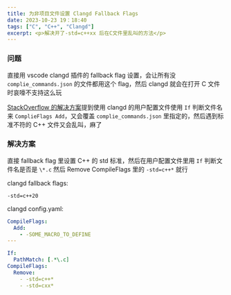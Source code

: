 ```yaml
---
title: 为非项目文件设置 Clangd Fallback Flags
date: 2023-10-23 19：18:40
tags: ["C", "C++", "Clangd"]
excerpt: <p>解决开了-std=c++xx 后在C文件里乱叫的方法</p>
---
```


### 问题
直接用 vscode clangd 插件的 fallback flag 设置，会让所有没 `complie_commands.json` 的文件都用这个 flag，然后 clangd 就会在打开 C 文件时哀嚎不支持这么玩

[StackOverflow 的解决方案](https://stackoverflow.com/questions/71472340/clangd-use-different-compiler-flags-depending-on-file-extension)提到使用 clangd 的用户配置文件使用 `If` 判断文件名来   `ComplieFlags Add`，又会覆盖 `complie_commands.json` 里指定的，然后遇到标准不符的 C++ 文件又会乱叫，麻了

### 解决方案
直接 fallback flag 里设置 C++ 的 std 标准，然后在用户配置文件里用 `If` 判断文件名是否是 `\*.c` 然后 Remove CompileFlags 里的 `-std=c++*` 就行

clangd fallback flags: 
```shell
-std=c++20
```

clangd config.yaml:
```yaml
CompileFlags:
  Add: 
    - -SOME_MACRO_TO_DEFINE
--- 

If:
  PathMatch: [.*\.c]
CompileFlags:
  Remove: 
    - -std=c++*
    - -std=cxx*
```